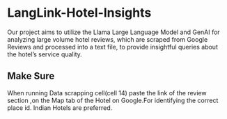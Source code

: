 # LangLink-Hotel-Insights
Our project aims to utilize the Llama Large Language Model and GenAI for analyzing large volume hotel reviews, which are scraped from Google Reviews and processed into a text file, to provide insightful queries about the hotel’s service quality.

## Make Sure
When running Data scrapping cell(cell 14) paste the link of the review section ,on the Map tab of the Hotel on Google.For identifying the correct place id. Indian Hotels are preferred.
